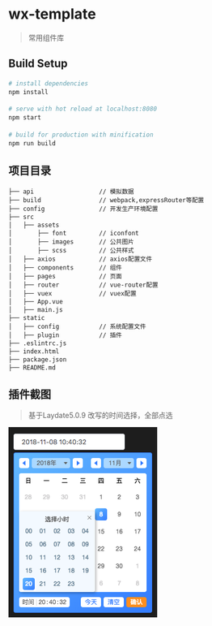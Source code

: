 # wx-template

> 常用组件库

## Build Setup

``` bash
# install dependencies
npm install

# serve with hot reload at localhost:8080
npm start

# build for production with minification
npm run build
```

## 项目目录

```
├── api                  // 模拟数据
├── build                // webpack,expressRouter等配置
├── config               // 开发生产环境配置
├── src                 
│   ├── assets
│       ├── font         // iconfont
│       ├── images       // 公共图片
│       ├── scss         // 公共样式
│   ├── axios            // axios配置文件
│   ├── components       // 组件
│   ├── pages            // 页面
│   ├── router           // vue-router配置
│   ├── vuex             // vuex配置
│   ├── App.vue         
│   ├── main.js
├── static
│   ├── config           // 系统配置文件
│   ├── plugin           // 插件
├── .eslintrc.js
├── index.html
├── package.json
├── README.md        

```

## 插件截图

> 基于Laydate5.0.9 改写的时间选择，全部点选

![Image text](./static/screenShot/time1.png)

